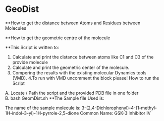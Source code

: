 # GeoDist
**How to get the distance between Atoms and Residues between Molecules 

**How to get the geometric centre of the molecule

**This Script is written to:
1. Calculate and print the distance between atoms like C1 and C3 of the provide molecule 
2. Calculate and print the geometric center of the molecule.
3. Compering the results with the existing molecular Dynamics tools (VMD). 
4.To run with VMD uncomment the block please! How to run the Script     

A. Locate / Path the script and the provided PDB file in one folder   
B. bash  GeomDist.sh 
**The Sample file Used is:

The name of the sample molecule is: 3-(2,4-Dichlorophenyl)-4-(1-methyl-1H-indol-3-yl)-1H-pyrrole-2,5-dione
Common Name: GSK-3 Inhibitor IV

